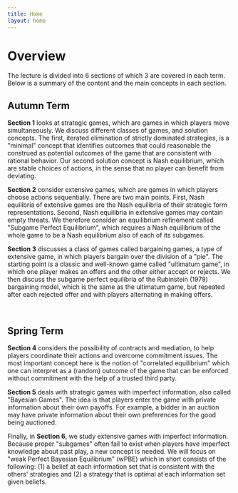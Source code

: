 ```yaml
---
title: Home
layout: home
---
```


# Overview 

The lecture is divided into 6 sections of which 3 are covered in each term. Below is a summary of the content and the main concepts in each section. 
<br>

## Autumn Term

**Section 1** looks at strategic games, which are games in which players move simultaneously. We discuss different classes of games, and solution concepts. The first, iterated elimination of strictly dominated strategies, is a "minimal" concept that identifies outcomes that could reasonable the construed as potential outcomes of the game that are consistent with rational behavior. Our second solution concept is Nash equilibrium, which are stable choices of actions, in the sense that no player can benefit from deviating. 
<!-- We then extend these notions to mixed strategies. Mixing means that each player, secretly chooses an action at random, for example by throwing a coin, or by choosing randomly in their head.  -->

**Section 2** consider extensive games, which are games in which players choose actions sequentially. There are two main points. First, Nash equilibria of extensive games are the Nash equilibria of their strategic form representations. Second, Nash equilibria in extensive games may contain empty threats. We therefore consider an equilibrium refinement called "Subgame Perfect Equilibrium", which requires a Nash equilibrium of the whole game to be a Nash equilibrium also of each of its subgames. 

**Section 3** discusses a class of games called bargaining games, a type of extensive game, in which players bargain over the division of a "pie". The starting point is a classic and well-known game called "ultimatum game", in which one player makes an offers and the other either accept or rejects. We then discuss the subgame perfect equilibria of the Rubinstein (1979) bargaining model, which is the same as the ultimatum game, but repeated after each rejected offer and with players alternating in making offers. 

<br>

## Spring Term

**Section 4** considers the possibility of contracts and mediation, to help players coordinate their actions and overcome commitment issues. The most important concept here is the notion of "correlated equilibrium" which one can interpret as a (random) outcome of the game that can be enforced without commitment with the help of a trusted third party. 

**Section 5** deals with strategic games with imperfect information, also called "Bayesian Games". The idea is that players enter the game with private information about their own payoffs. For example, a bidder in an auction may have private information about their own preferences for the good being auctioned. 

Finally, in **Section 6**, we study extensive games with imperfect information. Because proper "subgames" often fail to exist when players have imperfect knowledge about past play, a new concept is needed. We will focus on "weak Perfect Bayesian Equilibrium" (wPBE) which in short consists of the following: (1) a belief at each information set that is consistent with the others' strategies and (2) a strategy that is optimal at each information set given beliefs. 
